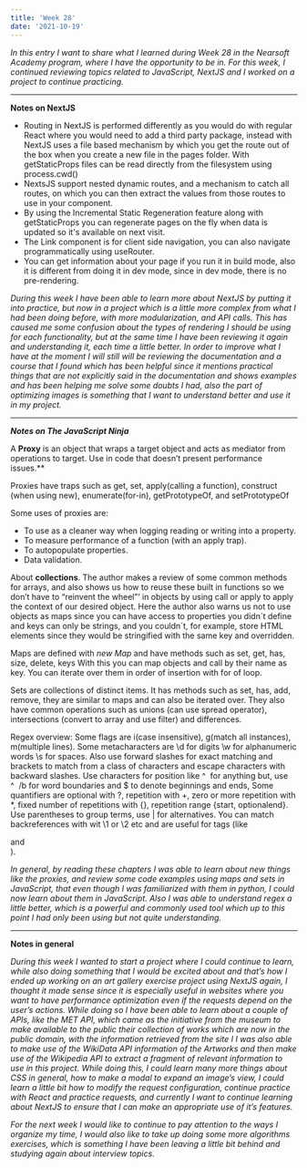 ```yaml
---
title: 'Week 28'
date: '2021-10-19'
---
```


*In this entry I want to share what I learned during Week 28 in the Nearsoft Academy program, where I have the opportunity to be in. For this week, I continued reviewing topics related to JavaScript, NextJS and I worked on a project to continue practicing.*

---

**Notes on NextJS**

- Routing in NextJS is performed differently as you would do with regular React where you would need to add a third party package, instead with NextJS uses a file based mechanism by which you get the route out of the box when you create a new file in the pages folder. With getStaticProps files can be read directly from the filesystem using process.cwd()
- NextsJS support nested dynamic routes, and a mechanism to catch all routes, on which you can then extract the values from those routes to use in your component.
- By using the Incremental Static Regeneration feature along with getStaticProps you can regenerate pages on the fly when data is updated so it's available on next visit.
- The Link component is for client side navigation, you can also navigate programmatically using useRouter.
- You can get information about your page if you run it in build mode, also it is different from doing it in dev mode, since in dev mode, there is no pre-rendering.

*During this week I have been able to learn more about NextJS by putting it into practice, but now in a project which is a little more complex from what I had been doing before, with more modularization, and API calls. This has caused me some confusion about the types of rendering I should be using for each functionality, but at the same time I have been reviewing it again and understanding it, each time a little better. In order to improve what I have at the moment I will still will be reviewing the documentation and a course that I found which has been helpful since it mentions practical things that are not explicitly said in the documentation and shows examples and has been helping me solve some doubts I had, also the part of optimizing images is something that I want to understand better and use it in my project.*

---

***Notes on The JavaScript Ninja***

A **Proxy** is an object that wraps a target object and acts as mediator from operations to target. Use in code that doesn’t present performance issues.**

Proxies have traps such as get, set, apply(calling a function), construct (when using new), enumerate(for-in), getPrototypeOf, and setPrototypeOf

Some uses of proxies are:

- To use as a cleaner way when logging reading or writing into a property.
- To measure performance of a function (with an apply trap).
- To autopopulate properties.
- Data validation.

About **collections**. The author makes a review of some common methods for arrays, and also shows us how to reuse these built in functions so we don’t have to “reinvent the wheel”’ in objects by using call or apply to apply the context of our desired object. Here the author also warns us not to use objects as maps since you can have access to properties you didn´t define and keys can only be strings, and you couldn´t, for example, store HTML elements since they would be stringified with the same key and overridden.

Maps are defined with *new Map* and have methods such as set, get, has, size, delete, keys With this you can map objects and call by their name as key. You can iterate over them in order of insertion with for of loop.

Sets are collections of distinct items. It has methods such as set, has, add, remove, they are similar to maps and can also be iterated over. They also have common operations such as unions (can use spread operator), intersections (convert to array and use filter) and differences.

Regex overview: Some flags are i(case insensitive), g(match all instances), m(multiple lines). Some metacharacters are \d for digits \w for alphanumeric words \s for spaces. Also use forward slashes for exact matching and brackets to match from a class of characters and escape characters with backward slashes. Use characters for position like ^  for anything but, use  ^  /b for word boundaries and $ to denote beginnings and ends, Some quantifiers are optional with ?, repetition with +, zero or more repetition with *, fixed number of repetitions with {}, repetition range {start, optionalend}. Use parentheses to group terms, use | for alternatives. You can match backreferences with wit \1 or \2 etc and are useful for tags (like <div> and <div>).

*In general, by reading these chapters I was able to learn about new things like the proxies, and review some code examples using maps and sets in JavaScript, that even though I was familiarized with them in python, I could now learn about them in JavaScript. Also I was able to understand regex a little better, which is a powerful and commonly used tool which up to this point I had only been using but not quite understanding.*

---

**Notes in general**

*During this week I wanted to start a project where I could continue to learn, while also doing something that I would be excited about and that’s how I ended up working on an art gallery exercise project using NextJS again, I thought it made sense since it is especially useful in websites where you want to have performance optimization even if the requests depend on the user’s actions. While doing so I have been able to learn about a couple of APIs, like the MET API, which came as the initiative from the museum to make available to the public their collection of works which are now in the public domain, with the information retrieved from the site I I was also able to make use of the WikiData API information of the Artworks and then make use of the Wikipedia API to extract a fragment of relevant information to use in this project. While doing this, I could learn many more things about CSS in general, how to make a modal to expand an image’s view, I could learn a little bit how to modify the request configuration, continue practice with React and practice requests, and currently I want to continue learning about NextJS to ensure that I can make an appropriate use of it’s features.*

*For the next week I would like to continue to pay attention to the ways I organize my time, I would also like to take up doing some more algorithms exercises, which is something I have been leaving a little bit behind and studying again about interview topics.*